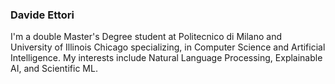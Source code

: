 ### Davide Ettori

I'm a double Master's Degree student at Politecnico di Milano and University of Illinois Chicago specializing, in Computer Science and Artificial Intelligence.
My interests include Natural Language Processing, Explainable AI, and Scientific ML. 
